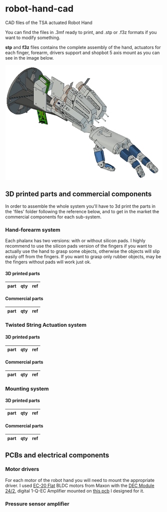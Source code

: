 # robot-hand-cad
CAD files of the TSA actuated Robot Hand

You can find the files in .3mf ready to print, and .stp or .f3z formats if you want to modify something.

**stp** and **f3z** files contains the complete assembly of the hand, actuators for each finger, forearm, drivers support and
shopbot 5 axis mount as you can see in the image below.

<img src="img/assembly.png" width="800"/>


## 3D printed parts and commercial components
In order to assemble the whole system you'll have to 3d print the parts in the 'files' folder following the reference below, and to get in the market the commercial components for each sub-system.

### Hand-forearm system

Each phalanx has two versions: with or without silicon pads. I highly recommend to use the silicon pads version of the fingers if you want to actually use the hand to grasp some objects, otherwise the objects will slip easily off from the fingers. If you want to grasp only rubber objects, may be the fingers without pads will work just ok.

#### 3D printed parts

|   part  | qty |   ref |
|   ---   | --- |   --- |

#### Commercial parts

|   part  | qty |   ref |
|   ---   | --- |   --- |


### Twisted String Actuation system

#### 3D printed parts

|   part  | qty |   ref |
|   ---   | --- |   --- |

#### Commercial parts

|   part  | qty |   ref |
|   ---   | --- |   --- |


### Mounting system

#### 3D printed parts

|   part  | qty |   ref |
|   ---   | --- |   --- |

#### Commercial parts

|   part  | qty |   ref |
|   ---   | --- |   --- |


## PCBs and electrical components

### Motor drivers

For each motor of the robot hand you will need to mount the appropriate driver. I used [EC-20 Flat](https://www.maxongroup.com/medias/sys_master/root/8882562269214/EN-21-288.pdf) BLDC motors from Maxon with the [DEC Module 24/2](https://www.maxongroup.com/medias/sys_master/root/8834312929310/367661-DEC-Module-24-2-Operating-Instructions-En.pdf), digital 1-Q-EC Amplifier mounted on [this pcb](https://github.com/growolff/maxon-bldc-breakout) I designed for it.

### Pressure sensor amplifier
